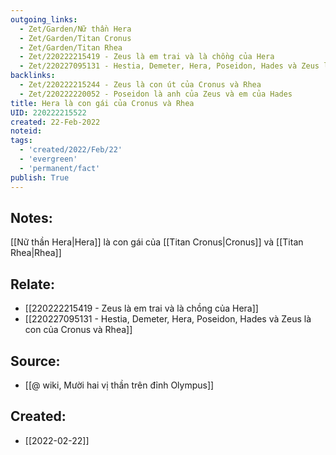 ```yaml
---
outgoing_links:
  - Zet/Garden/Nữ thần Hera
  - Zet/Garden/Titan Cronus
  - Zet/Garden/Titan Rhea
  - Zet/220222215419 - Zeus là em trai và là chồng của Hera
  - Zet/220227095131 - Hestia, Demeter, Hera, Poseidon, Hades và Zeus là con của Cronus và Rhea
backlinks:
  - Zet/220222215244 - Zeus là con út của Cronus và Rhea
  - Zet/220222220052 - Poseidon là anh của Zeus và em của Hades
title: Hera là con gái của Cronus và Rhea
UID: 220222215522
created: 22-Feb-2022
noteid:
tags:
  - 'created/2022/Feb/22'
  - 'evergreen'
  - 'permanent/fact'
publish: True
---
```

## Notes:
[[Nữ thần Hera|Hera]] là con gái của [[Titan Cronus|Cronus]] và [[Titan Rhea|Rhea]]

## Relate:
- [[220222215419 - Zeus là em trai và là chồng của Hera]]
- [[220227095131 - Hestia, Demeter, Hera, Poseidon, Hades và Zeus là con của Cronus và Rhea]]
## Source:
- [[@ wiki, Mười hai vị thần trên đỉnh Olympus]]





## Created:
- [[2022-02-22]]
